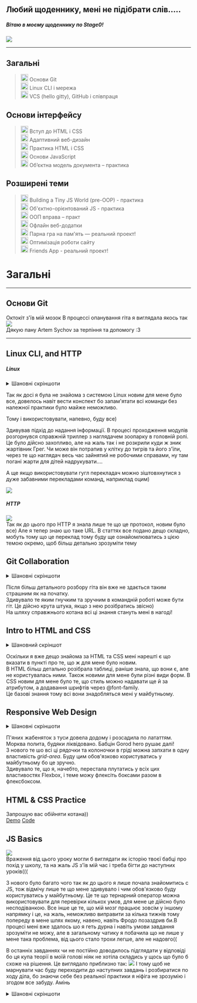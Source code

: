 ## Любий щоденнику, мені не підібрати слів.....

##### Вітаю в моєму щоденнику по Stage0!

![](img/7KJ.gif)

---

## Загальні

> <img src="img/paw.png" alt="+" width="20"> Основи Git  
> <img src="img/paw.png" alt="+" width="20"> Linux CLI і мережа  
> <img src="img/paw.png" alt="+" width="20"> VCS (hello gitty), GitHub і співпраця

## Основи інтерфейсу

> <img src="img/paw.png" alt="+" width="20"> Вступ до HTML і CSS  
> <img src="img/paw.png" alt="+" width="20"> Адаптивний веб-дизайн  
> <img src="img/paw.png" alt="+" width="20"> Практика HTML і CSS  
> <img src="img/blackpaw.png" alt="+" width="20"> Основи JavaScript  
> <img src="img/blackpaw.png" alt="+" width="20"> Об’єктна модель документа – практика

## Розширені теми

> <img src="img/blackpaw.png" alt="+" width="20"> Building a Tiny JS World (pre-OOP) - практика  
> <img src="img/blackpaw.png" alt="+" width="20"> Об'єктно-орієнтований JS - практика  
> <img src="img/blackpaw.png" alt="+" width="20"> ООП вправа – практ  
> <img src="img/blackpaw.png" alt="+" width="20"> Офлайн веб-додатки  
> <img src="img/blackpaw.png" alt="+" width="20"> Парна гра на пам'ять — реальний проект!  
> <img src="img/blackpaw.png" alt="+" width="20"> Оптимізація роботи сайту  
> <img src="img/blackpaw.png" alt="+" width="20"> Friends App - реальний проект!

# Загальні

---

## Основи Git

Октокіт з'їв мій мозок
В процессі опанування гіта я виглядала якось так ![](img/Stoned_Fox.jpg)  
 Дякую пану Artem Sychov за терпіння та допомогу :3

---

## Linux CLI, and HTTP

##### Linux

 <details>
    <summary>Шановні скріншоти</summary>
    <img src="img/linux.jpg" alt="">
    <img src="img/linux2.jpg" alt="">
    <img src="img/linux3.jpg" alt="">
    <img src="img/linux4.jpg" alt="">
</details>

Так як досі я була не знайома з системою Linux новим для мене було все, довелось навіт вести конспект бо запам'ятати всі команди без належної практики було майже неможливо.

Тому і використовувати, напевно, буду все)

Здивував підхід до надання інформації. В процесі проходження модулів розгорнувся справжній триллер з наглядачем зоопарку в головній ролі. Це було дійсно захопливо, але на жаль так і не розкрили куди ж зник жартівник Грег. Чи може він потрапив у клітку до тигрів та його з'їли, через те що наглядач весь час зайнятий не робочими справами, ну там погані жарти для дітей надрукувати....

А ще якщо використовувати гугл перекладач можно зіштовхнутися з дуже забавними перекладами команд, наприклад оцим)

![](img/kit.jpg)

##### HTTP

![](img/mem.jpg)  
 Так як до цього про HTTP я знала лише те що це протокол, новим було все)
Але я тепер знаю шо таке URL.
В статтях все подано дещо складно, мобуть тому що це переклад тому буду ще ознайомлюватись з цією темою окремо, щоб більш детально зрозуміти тему

## Git Collaboration

<details>
    <summary>Шановні скріншоти</summary>
    <img src="img/git.jpg" alt="">
    <img src="img/git1.jpg" alt="">
    <img src="img/gitcours.jpg" alt="">
    <img src="img/gitcours2.jpg" alt="">
</details>

Після більш детального розбору гіта він вже не здається таким страшним як на початку.  
Здивувало те яким гнучким та зручним в командній роботі може бути гіт. Це дійсно крута штука, якщо з нею розібратись звісно)  
На шляху справжнього котана всі ці знання стануть мені в нагоді!

## Intro to HTML and CSS

<details>
    <summary>Шановний скріншот</summary>
    <img src="task_html_css_intro/ca.jpg" alt="">
    
</details>

Оскільки я вже дещо знайома за HTML та CSS мені нарешті є що вказати в пункті про те, що ж для мене було новим.  
В HTML більш детально розібрала таблиці, раніше знала, що вони є, але не користувалась ними. Також новими для мене були різні види форм. В CSS новим для мене було те, що стиль можно надавати ще й за атрибутом, а додавання шрифтів через @font-family.  
Це базові знання тому всі вони знадобляться мені у майбутньому.

## Responsive Web Design

<details>
    <summary>Шановні скріншоти</summary>
    <img src="task_responsive_web_design/flex.jpg" alt="">
    <img src="task_responsive_web_design/grid.jpg" alt="">
    
</details>

 <img src="img/Group 1.jpg" alt="">

П'яних жабеняток з туси довела додому і розсадила по лататтям. Морква полита, будяки ліквідовано. Бабцін Gorod hero рушає далі!  
З нового те шо всі ці рядочки та колоночки в гріді можна запхати в одну властивість _grid-area_. Буду цим обов'язково користуватись у майбутньому бо це зручно.  
Здивувало те, що я, начебто, перестала плутатись у всіх цих властивостях Flexbox, і теме можу флексіть боксами разом в флексбоксом.

## HTML & CSS Practice

Запрошую вас обійняти котана))  
[Demo](https://sphericalcat.github.io/Kottans-HTML-CSS-Popup/)
[Code](https://github.com/SphericalCat/Kottans-HTML-CSS-Popup)

## JS Basics

![](img/8Ggv.gif)  
Враження від цього уроку могли б виглядати як історію твоєї бабці про похід у школу, та на жаль JS з'їв мій час і треба бігти до наступних уроків(((

З нового було багато чого так як до цього я лише почала знайомитись с JS, тож відмічу лише те що мене здивувало і чим обов'язково буду користуватись у майбутньому. Це те що тернарний оператор можна використовувати для перевірки кількох умов, для мене це дійсно було несподіванкою. Все інше це те, що мій мозг працьює зовсім у іншому напрямку і це, на жаль, неможливо виправити за кілька тижнів тому попереду в мене шлях якому, навено, навіть Фродо позаздрив би.В процесі мені вже здалось шо я геть дурна і навіть умови завдання зрозуміти не можу, але в загальному чатику я побачила що не лише у мене така проблема, від цього стало трохи легше, але не надовго((

В останніх завданнях чи не постійно доводилось підглядати у відповіді бо ця купа теорії в моїй голові ніяк не хотіла складись у щось що було б схоже на рішення. Це виглядало приблизно так:
![](img/%D0%B3%D0%BE%D0%BC%D0%B5%D1%80.jpg)
І тому щоб не марнувати час буду переходити до наступних завдань і розбиратися по ходу діла, бо знаючи себе без реальної практики я ніфіга не зрозумію і згодом все забуду.
Амінь

<details>
    <summary>Шановні скріншоти</summary>
    <img src="task_js_basics/js.jpg" alt="">
    <img src="task_js_basics/js1.jpg" alt="">
    <img src="task_js_basics/js2.jpg" alt="">
    <img src="task_js_basics/js3.jpg" alt="">
    <img src="task_js_basics/js4.jpg" alt="">
    <img src="task_js_basics/js5.jpg" alt="">

Йой, далі буде....
